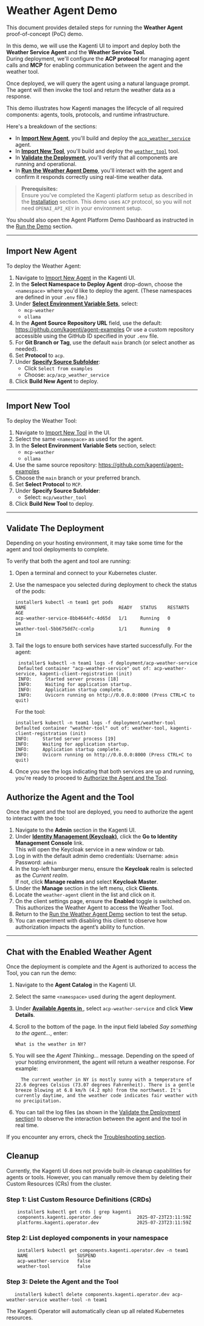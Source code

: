 # Weather Agent Demo

This document provides detailed steps for running the **Weather Agent** proof-of-concept (PoC) demo.

In this demo, we will use the Kagenti UI to import and deploy both the **Weather Service Agent** and the **Weather Service Tool**.  
During deployment, we'll configure the **ACP protocol** for managing agent calls and **MCP** for enabling communication between the agent and the weather tool.

Once deployed, we will query the agent using a natural language prompt. The agent will then invoke the tool and return the weather data as a response.

This demo illustrates how Kagenti manages the lifecycle of all required components: agents, tools, protocols, and runtime infrastructure.

Here's a breakdown of the sections:

- In [**Import New Agent**](#import-new-agent), you'll build and deploy the [`acp_weather_service`](https://github.com/kagenti/agent-examples/tree/main/acp/acp_weather_service) agent.
- In [**Import New Tool**](#import-new-tool), you'll build and deploy the [`weather_tool`](https://github.com/kagenti/agent-examples/tree/main/mcp/weather_tool) tool.
- In [**Validate the Deployment**](#validate-the-deployment), you'll verify that all components are running and operational.
- In [**Run the Weather Agent Demo**](#run-the-weather-agent-demo), you'll interact with the agent and confirm it responds correctly using real-time weather data.

> **Prerequisites:**  
> Ensure you've completed the Kagenti platform setup as described in the [Installation](../demos.md#installation) section. This demo uses `ACP` protocol, so you will not need `OPENAI_API_KEY` in your environment setup.

You should also open the Agent Platform Demo Dashboard as instructed in the [Run the Demo](../demos.md#run-the-demo) section.

---

## Import New Agent

To deploy the Weather Agent:

1. Navigate to [Import New Agent](http://kagenti-ui.localtest.me:8080/Import_New_Agent#import-new-agent) in the Kagenti UI.
2. In the **Select Namespace to Deploy Agent** drop-down, choose the `<namespace>` where you'd like to deploy the agent. (These namespaces are defined in your `.env` file.)
3. Under [**Select Environment Variable Sets**](http://kagenti-ui.localtest.me:8080/Import_New_Agent#select-environment-variable-sets), select:
   - `mcp-weather`
   - `ollama`
4. In the **Agent Source Repository URL** field, use the default:
   <https://github.com/kagenti/agent-examples>
   Or use a custom repository accessible using the GitHub ID specified in your `.env` file.
5. For **Git Branch or Tag**, use the default `main` branch (or select another as needed).
6. Set **Protocol** to `acp`.
7. Under [**Specify Source Subfolder**](http://kagenti-ui.localtest.me:8080/Import_New_Agent#specify-source-subfolder):
   - Click `Select from examples`
   - Choose: `acp/acp_weather_service`
8. Click **Build New Agent** to deploy.

---

## Import New Tool

To deploy the Weather Tool:

1. Navigate to [Import New Tool](http://kagenti-ui.localtest.me:8080/Import_New_Tool#import-new-tool) in the UI.
2. Select the same `<namespace>` as used for the agent.
3. In the **Select Environment Variable Sets** section, select:
   - `mcp-weather`
   - `ollama`
4. Use the same source repository:
   <https://github.com/kagenti/agent-examples>
5. Choose the `main` branch or your preferred branch.
6. Set **Select Protocol** to `MCP`.
7. Under **Specify Source Subfolder**:
   - Select: `mcp/weather_tool`
8. Click **Build New Tool** to deploy.

---

## Validate The Deployment

Depending on your hosting environment, it may take some time for the agent and tool deployments to complete.

To verify that both the agent and tool are running:

1. Open a terminal and connect to your Kubernetes cluster.
2. Use the namespace you selected during deployment to check the status of the pods:

   ```console
   installer$ kubectl -n team1 get pods
   NAME                                  READY   STATUS    RESTARTS   AGE
   acp-weather-service-8bb4644fc-4d65d   1/1     Running   0          1m
   weather-tool-5bb675dd7c-ccmlp         1/1     Running   0          1m
   ```

3. Tail the logs to ensure both services have started successfully.
   For the agent:

   ```console
    installer$ kubectl -n team1 logs -f deployment/acp-weather-service
    Defaulted container "acp-weather-service" out of: acp-weather-service, kagenti-client-registration (init)
    INFO:     Started server process [18]
    INFO:     Waiting for application startup.
    INFO:     Application startup complete.
    INFO:     Uvicorn running on http://0.0.0.0:8000 (Press CTRL+C to quit)
    ```

    For the tool:
    ```console
    installer$ kubectl -n team1 logs -f deployment/weather-tool
    Defaulted container "weather-tool" out of: weather-tool, kagenti-client-registration (init)
    INFO:     Started server process [19]
    INFO:     Waiting for application startup.
    INFO:     Application startup complete.
    INFO:     Uvicorn running on http://0.0.0.0:8000 (Press CTRL+C to quit)
    ```

4. Once you see the logs indicating that both services are up and running, you're ready to proceed to [Authorize the Agent and the Tool](#authorize-the-agent-and-the-tool).

## Authorize the Agent and the Tool

Once the agent and the tool are deployed, you need to authorize the agent to interact with the tool:

1. Navigate to the **Admin** section in the Kagenti UI.
2. Under [**Identity Management (Keycloak)**](http://kagenti-ui.localtest.me:8080/Admin#identity-management-keycloak), click the **Go to Identity Management Console** link.  
   This will open the Keycloak service in a new window or tab.
3. Log in with the default admin demo credentials:
   Username: `admin`
   Password: `admin`
4. In the top-left hamburger menu, ensure the **Keycloak** realm is selected as the *Current realm*.  
   If not, click **Manage realms** and select **Keycloak Master**.
5. Under the **Manage** section in the left menu, click **Clients**.
6. Locate the `weather-agent` client in the list and click on it.
7. On the client settings page, ensure the **Enabled** toggle is switched on.  
This authorizes the Weather Agent to access the Weather Tool.
8. Return to the [Run the Weather Agent Demo](#run-the-weather-agent-demo) section to test the setup.
9. You can experiment with disabling this client to observe how authorization impacts the agent’s ability to function.

---

## Chat with the Enabled Weather Agent

Once the deployment is complete and the Agent is authorized to access the Tool, you can run the demo:

1. Navigate to the **Agent Catalog** in the Kagenti UI.
2. Select the same `<namespace>` used during the agent deployment.
3. Under [**Available Agents in <namespace>**](http://kagenti-ui.localtest.me:8080/Agent_Catalog#available-agents-in-kagenti-system), select `acp-weather-service` and click **View Details**.
4. Scroll to the bottom of the page. In the input field labeled *Say something to the agent...*, enter:

   ```console
   What is the weather in NY?
   ```

5. You will see the *Agent Thinking...* message. Depending on the speed of your hosting environment, the agent will return a weather response. For example:

   ```console
     The current weather in NY is mostly sunny with a temperature of 22.6 degrees Celsius (73.07 degrees Fahrenheit). There is a gentle breeze blowing at 6.8 km/h (4.2 mph) from the northwest. It's currently daytime, and the weather code indicates fair weather with no precipitation.
    ```

6. You can tail the log files (as shown in the [Validate the Deployment section](#validate-the-deployment)) to observe the interaction between the agent and the tool in real time.

If you encounter any errors, check the [Troubleshooting section](./demos.md#troubleshooting).

## Cleanup

Currently, the Kagenti UI does not provide built-in cleanup capabilities for agents or tools.
However, you can manually remove them by deleting their Custom Resources (CRs) from the cluster.

### Step 1: List Custom Resource Definitions (CRDs)

```console
    installer$ kubectl get crds | grep kagenti
    components.kagenti.operator.dev             2025-07-23T23:11:59Z
    platforms.kagenti.operator.dev              2025-07-23T23:11:59Z
```

### Step 2: List deployed components in your namespace

```console
    installer$ kubectl get components.kagenti.operator.dev -n team1
    NAME                  SUSPEND
    acp-weather-service   false
    weather-tool          false
```

### Step 3: Delete the Agent and the Tool

```console
   installer$ kubectl delete components.kagenti.operator.dev acp-weather-service weather-tool -n team1
```

The Kagenti Operator will automatically clean up all related Kubernetes resources.

